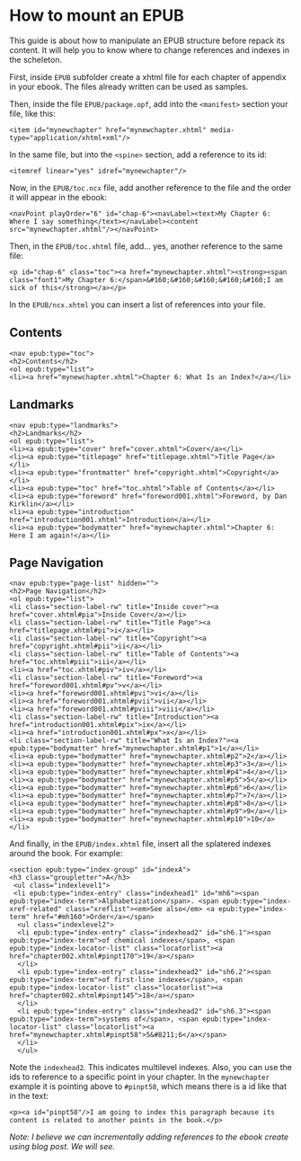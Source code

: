 # How to mount an EPUB

This guide is about how to manipulate an EPUB structure before repack its content. It will help you to know where to change references and indexes in the scheleton.

First, inside `EPUB` subfolder create a xhtml file for each chapter of appendix in your ebook. The files already written can be used as samples.

Then, inside the file `EPUB/package.opf`, add into the `<manifest>` section your file, like this:

```
<item id="mynewchapter" href="mynewchapter.xhtml" media-type="application/xhtml+xml"/>
```

In the same file, but into the `<spine>` section, add a reference to its id:

```
<itemref linear="yes" idref="mynewchapter"/>
```

Now, in the `EPUB/toc.ncx` file, add another reference to the file and the order it will appear in the ebook:

```
<navPoint playOrder="6" id="chap-6"><navLabel><text>My Chapter 6: Where I say something</text></navLabel><content src="mynewchapter.xhtml"/></navPoint>
```

Then, in the `EPUB/toc.xhtml` file, add... yes, another reference to the same file:

```
<p id="chap-6" class="toc"><a href="mynewchapter.xhtml"><strong><span class="font1">My Chapter 6:</span>&#160;&#160;&#160;&#160;&#160;I am sick of this</strong></a></p>
```

In the `EPUB/ncx.xhtml` you can insert a list of references into your file.

## Contents

```
<nav epub:type="toc">
<h2>Contents</h2>
<ol epub:type="list">
<li><a href="mynewchapter.xhtml">Chapter 6: What Is an Index?</a></li>
```

## Landmarks

```
<nav epub:type="landmarks">
<h2>Landmarks</h2>
<ol epub:type="list">
<li><a epub:type="cover" href="cover.xhtml">Cover</a></li>
<li><a epub:type="titlepage" href="titlepage.xhtml">Title Page</a></li>
<li><a epub:type="frontmatter" href="copyright.xhtml">Copyright</a></li>
<li><a epub:type="toc" href="toc.xhtml">Table of Contents</a></li>
<li><a epub:type="foreword" href="foreword001.xhtml">Foreword, by Dan Kirklin</a></li>
<li><a epub:type="introduction" href="introduction001.xhtml">Introduction</a></li>
<li><a epub:type="bodymatter" href="mynewchapter.xhtml">Chapter 6: Here I am again!</a></li>
```

## Page Navigation

```
<nav epub:type="page-list" hidden="">
<h2>Page Navigation</h2>
<ol epub:type="list">
<li class="section-label-rw" title="Inside cover"><a href="cover.xhtml#pia">Inside Cover</a></li>
<li class="section-label-rw" title="Title Page"><a href="titlepage.xhtml#pi">i</a></li>
<li class="section-label-rw" title="Copyright"><a href="copyright.xhtml#pii">ii</a></li>
<li class="section-label-rw" title="Table of Contents"><a href="toc.xhtml#piii">iii</a></li>
<li><a href="toc.xhtml#piv">iv</a></li>
<li class="section-label-rw" title="Foreword"><a href="foreword001.xhtml#pv">v</a></li>
<li><a href="foreword001.xhtml#pvi">vi</a></li>
<li><a href="foreword001.xhtml#pvii">vii</a></li>
<li><a href="foreword001.xhtml#pviii">viii</a></li>
<li class="section-label-rw" title="Introduction"><a href="introduction001.xhtml#pix">ix</a></li>
<li><a href="introduction001.xhtml#px">x</a></li>
<li class="section-label-rw" title="What Is an Index?"><a epub:type="bodymatter" href="mynewchapter.xhtml#p1">1</a></li>
<li><a epub:type="bodymatter" href="mynewchapter.xhtml#p2">2</a></li>
<li><a epub:type="bodymatter" href="mynewchapter.xhtml#p3">3</a></li>
<li><a epub:type="bodymatter" href="mynewchapter.xhtml#p4">4</a></li>
<li><a epub:type="bodymatter" href="mynewchapter.xhtml#p5">5</a></li>
<li><a epub:type="bodymatter" href="mynewchapter.xhtml#p6">6</a></li>
<li><a epub:type="bodymatter" href="mynewchapter.xhtml#p7">7</a></li>
<li><a epub:type="bodymatter" href="mynewchapter.xhtml#p8">8</a></li>
<li><a epub:type="bodymatter" href="mynewchapter.xhtml#p9">9</a></li>
<li><a epub:type="bodymatter" href="mynewchapter.xhtml#p10">10</a></li>
```

And finally, in the `EPUB/index.xhtml` file, insert all the splatered indexes around the book. For example:

```
<section epub:type="index-group" id="indexA">
<h3 class="groupletter">A</h3>
 <ul class="indexlevel1">
 <li epub:type="index-entry" class="indexhead1" id="mh6"><span epub:type="index-term">Alphabetization</span>. <span epub:type="index-xref-related" class="xreflist"><em>See also</em> <a epub:type="index-term" href="#mh160">Order</a></span>
  <ul class="indexlevel2">
  <li epub:type="index-entry" class="indexhead2" id="sh6.1"><span epub:type="index-term">of chemical indexes</span>, <span epub:type="index-locator-list" class="locatorlist"><a href="chapter002.xhtml#pinpt170">19</a></span>
  </li>
  <li epub:type="index-entry" class="indexhead2" id="sh6.2"><span epub:type="index-term">of first-line indexes</span>, <span epub:type="index-locator-list" class="locatorlist"><a href="chapter002.xhtml#pinpt145">18</a></span>
  </li>
  <li epub:type="index-entry" class="indexhead2" id="sh6.3"><span epub:type="index-term">systems of</span>, <span epub:type="index-locator-list" class="locatorlist"><a href="mynewchapter.xhtml#pinpt58">5&#8211;6</a></span>
  </li>
  </ul>
```

Note the `indexhead2`. This indicates multilevel indexes. Also, you can use the ids to reference to a specific point in your chapter. In the `mynewchapter` example it is pointing above to `#pinpt58`, which means there is a id like that in the text:

```
<p><a id="pinpt58"/>I am going to index this paragraph because its content is related to another points in the book.</p>
```

_Note: I believe we can incrementally adding references to the ebook create using blog post. We will see._
